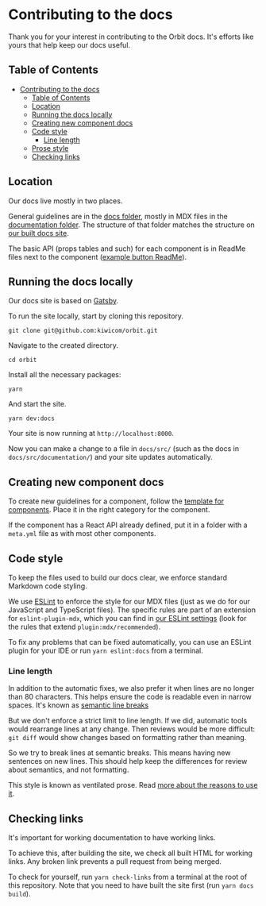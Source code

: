 # Contributing to the docs

Thank you for your interest in contributing to the Orbit docs.
It's efforts like yours that help keep our docs useful.

## Table of Contents

- [Contributing to the docs](#contributing-to-the-docs)
  - [Table of Contents](#table-of-contents)
  - [Location](#location)
  - [Running the docs locally](#running-the-docs-locally)
  - [Creating new component docs](#creating-new-component-docs)
  - [Code style](#code-style)
    - [Line length](#line-length)
  - [Prose style](#prose-style)
  - [Checking links](#checking-links)

## Location

Our docs live mostly in two places.

General guidelines are in the [docs folder](../../docs),
mostly in MDX files in the [documentation folder](../../docs/src/documentation).
The structure of that folder matches the structure on [our built docs site](https://orbit.kiwi).

The basic API (props tables and such) for each component
is in ReadMe files next to the component
([example button ReadMe](https://github.com/kiwicom/orbit/blob/master/packages/orbit-components/src/Button/README.md)).

## Running the docs locally

Our docs site is based on [Gatsby](https://www.gatsbyjs.com/docs/).

To run the site locally, start by cloning this repository.

```shell
git clone git@github.com:kiwicom/orbit.git
```

Navigate to the created directory.

```shell
cd orbit
```

Install all the necessary packages:

```shell
yarn
```

And start the site.

```shell
yarn dev:docs
```

Your site is now running at `http://localhost:8000`.

Now you can make a change to a file in `docs/src/` (such as the docs in `docs/src/documentation/`)
and your site updates automatically.

## Creating new component docs

To create new guidelines for a component,
follow the [template for components](https://github.com/kiwicom/orbit/blob/master/docs/src/documentation/03-components/component.md.template).
Place it in the right category for the component.

If the component has a React API already defined,
put it in a folder with a `meta.yml` file as with most other components.

## Code style

To keep the files used to build our docs clear, we enforce standard Markdown code styling.

We use [ESLint](https://eslint.org/) to enforce the style for our MDX files
(just as we do for our JavaScript and TypeScript files).
The specific rules are part of an extension for `eslint-plugin-mdx`,
which you can find in [our ESLint settings](../../.eslintrc.js)
(look for the rules that extend `plugin:mdx/recommended`).

To fix any problems that can be fixed automatically,
you can use an ESLint plugin for your IDE
or run `yarn eslint:docs` from a terminal.

### Line length

In addition to the automatic fixes,
we also prefer it when lines are no longer than 80 characters.
This helps ensure the code is readable even in narrow spaces.
It's known as [semantic line breaks](https://sembr.org/)

But we don't enforce a strict limit to line length.
If we did, automatic tools would rearrange lines at any change.
Then reviews would be more difficult:
`git diff` would show changes based on formatting rather than meaning.

So we try to break lines at semantic breaks.
This means having new sentences on new lines.
This should help keep the differences for review about semantics,
and not formatting.

This style is known as ventilated prose.
Read [more about the reasons to use it](https://asciidoctor.org/docs/asciidoc-recommended-practices/#one-sentence-per-line).

## Checking links

It's important for working documentation to have working links.

To achieve this, after building the site, we check all built HTML for working links.
Any broken link prevents a pull request from being merged.

To check for yourself,
run `yarn check-links` from a terminal at the root of this repository.
Note that you need to have built the site first (run `yarn docs build`).
